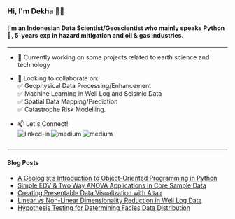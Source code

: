 ### Hi, I'm Dekha 👋👋
#### I'm an Indonesian Data Scientist/Geoscientist who mainly speaks Python :snake:, 5-years exp in hazard mitigation and oil & gas industries.
------------------
- 🔭 Currently working on some projects related to earth science and technology
- 👯 Looking to collaborate on:
  <br>
  :white_check_mark: Geophysical Data Processing/Enhancement
  <br>
  :white_check_mark: Machine Learning in Well Log and Seismic Data
  <br>
  :white_check_mark: Spatial Data Mapping/Prediction
  <br>
  :white_check_mark: Catastrophe Risk Modelling.
- 📫 Let's Connect!
  <br>
  [<img align="left" alt="linked-in" src="https://img.shields.io/badge/linkedin-%230077B5.svg?&style=for-the-badge&logo=linkedin&logoColor=white" />](https://www.linkedin.com/in/mordekhai/)
  [<img align="left" alt="medium" src="https://img.shields.io/badge/medium-%2312100E.svg?&style=for-the-badge&logo=medium&logoColor=white" />](https://medium.com/@dekha51)
  [<img align="left" alt="medium" src="https://img.shields.io/badge/Webpage-Geovartha.id-orange?&style=for-the-badge&logoColor=white" />](https://geovartha.id)

  <br>
---------------------
#### Blog Posts
<!-- BLOG-POST-LIST:START -->
- [A Geologist’s Introduction to Object-Oriented Programming in Python](https://medium.com/pythonland/a-geologists-introduction-to-object-oriented-programming-in-python-3ba51f55ebbc?source=rss-b8b6e40697fb------2)
- [Simple EDV & Two Way ANOVA Applications in Core Sample Data](https://ai.plainenglish.io/simple-edv-two-way-anova-applications-in-core-sample-data-acf83213071b?source=rss-b8b6e40697fb------2)
- [Creating Presentable Data Visualization with Altair](https://medium.com/codex/creating-presentable-data-visualization-with-altair-5a3286e697ab?source=rss-b8b6e40697fb------2)
- [Linear vs Non-Linear Dimensionality Reduction in Well Log Data](https://ai.plainenglish.io/linear-vs-non-linear-dimensionality-reduction-in-well-log-data-8c40859c9616?source=rss-b8b6e40697fb------2)
- [Hypothesis Testing for Determining Facies Data Distribution](https://ai.plainenglish.io/hypothesis-testing-for-determining-facies-data-distribution-a3965f0b7849?source=rss-b8b6e40697fb------2)
<!-- BLOG-POST-LIST:END -->
<!--
**dekha51/dekha51** is a ✨ _special_ ✨ repository because its `README.md` (this file) appears on your GitHub profile.

Here are some ideas to get you started:

- 🔭 I’m currently working on ...
- 🌱 I’m currently learning ...
- 👯 I’m looking to collaborate on ...
- 🤔 I’m looking for help with ...
- 💬 Ask me about ...
- 📫 How to reach me: ...
- 😄 Pronouns: ...
- ⚡ Fun fact: ...
-->
